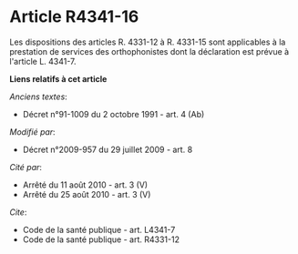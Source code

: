 # Article R4341-16

Les dispositions des articles R. 4331-12 à R. 4331-15 sont applicables à la prestation de services des orthophonistes dont la
déclaration est prévue à l'article L. 4341-7.

**Liens relatifs à cet article**

_Anciens textes_:

  - Décret n°91-1009 du 2 octobre 1991 - art. 4 (Ab)

_Modifié par_:

  - Décret n°2009-957 du 29 juillet 2009 - art. 8

_Cité par_:

  - Arrêté du 11 août 2010 - art. 3 (V)
  - Arrêté du 25 août 2010 - art. 3 (V)

_Cite_:

  - Code de la santé publique - art. L4341-7
  - Code de la santé publique - art. R4331-12
